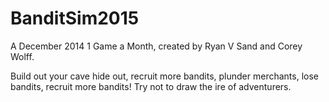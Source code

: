 BanditSim2015
=============
A December 2014 1 Game a Month, created by Ryan V Sand and Corey Wolff. 

Build out your cave hide out, recruit more bandits, plunder merchants, lose bandits, recruit more bandits! Try not to draw the ire of adventurers. 
